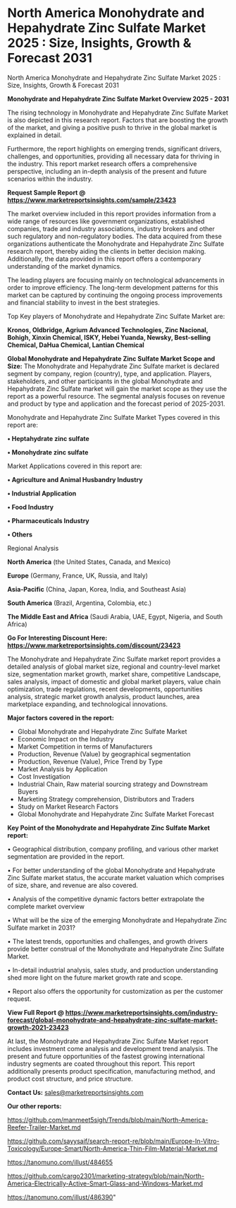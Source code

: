 # North America Monohydrate and Hepahydrate Zinc Sulfate Market 2025 : Size, Insights, Growth & Forecast 2031
North America Monohydrate and Hepahydrate Zinc Sulfate Market 2025 : Size, Insights, Growth & Forecast 2031

<Strong> Monohydrate and Hepahydrate Zinc Sulfate Market Overview 2025 - 2031</strong>

The rising technology in Monohydrate and Hepahydrate Zinc Sulfate Market is also depicted in this research report. Factors that are boosting the growth of the market, and giving a positive push to thrive in the global market is explained in detail.

Furthermore, the report highlights on emerging trends, significant drivers, challenges, and opportunities, providing all necessary data for thriving in the industry. This report market research offers a comprehensive perspective, including an in-depth analysis of the present and future scenarios within the industry.

<strong>Request Sample Report @ <a href=https://www.marketreportsinsights.com/sample/23423>https://www.marketreportsinsights.com/sample/23423</a></strong>

The market overview included in this report provides information from a wide range of resources like government organizations, established companies, trade and industry associations, industry brokers and other such regulatory and non-regulatory bodies. The data acquired from these organizations authenticate the Monohydrate and Hepahydrate Zinc Sulfate research report, thereby aiding the clients in better decision making. Additionally, the data provided in this report offers a contemporary understanding of the market dynamics.

The leading players are focusing mainly on technological advancements in order to improve efficiency. The long-term development patterns for this market can be captured by continuing the ongoing process improvements and financial stability to invest in the best strategies.

Top Key players of Monohydrate and Hepahydrate Zinc Sulfate Market are:

<strong>Kronos, Oldbridge, Agrium Advanced Technologies, Zinc Nacional, Bohigh, Xinxin Chemical, ISKY, Hebei Yuanda, Newsky, Best-selling Chemical, DaHua Chemical, Lantian Chemical</strong>

<strong><b>Global Monohydrate and Hepahydrate Zinc Sulfate Market Scope and Size:</b></strong>
The Monohydrate and Hepahydrate Zinc Sulfate market is declared segment by company, region (country), type, and application. Players, stakeholders, and other participants in the global Monohydrate and Hepahydrate Zinc Sulfate market will gain the market scope as they use the report as a powerful resource. The segmental analysis focuses on revenue and product by type and application and the forecast period of 2025-2031.

Monohydrate and Hepahydrate Zinc Sulfate Market Types covered in this report are:

<strong>• Heptahydrate zinc sulfate

• Monohydrate zinc sulfate</strong>

Market Applications covered in this report are:

<strong>• Agriculture and Animal Husbandry Industry

• Industrial Application

• Food Industry

• Pharmaceuticals Industry

• Others</strong> 

Regional Analysis

<strong>North America</strong> (the United States, Canada, and Mexico)

<strong>Europe</strong> (Germany, France, UK, Russia, and Italy)

<strong>Asia-Pacific</strong> (China, Japan, Korea, India, and Southeast Asia)

<strong>South America</strong> (Brazil, Argentina, Colombia, etc.)

<strong>The Middle East and Africa</strong> (Saudi Arabia, UAE, Egypt, Nigeria, and South Africa)

<strong>Go For Interesting Discount Here: <a href=https://www.marketreportsinsights.com/discount/23423>https://www.marketreportsinsights.com/discount/23423</a></strong>

The Monohydrate and Hepahydrate Zinc Sulfate market report provides a detailed analysis of global market size, regional and country-level market size, segmentation market growth, market share, competitive Landscape, sales analysis, impact of domestic and global market players, value chain optimization, trade regulations, recent developments, opportunities analysis, strategic market growth analysis, product launches, area marketplace expanding, and technological innovations.

<strong><b>Major factors covered in the report:</b></strong>
<ul>
  <li>Global Monohydrate and Hepahydrate Zinc Sulfate Market </li>
  <li>Economic Impact on the Industry</li>
  <li>Market Competition in terms of Manufacturers</li>
  <li>Production, Revenue (Value) by geographical segmentation</li>
  <li>Production, Revenue (Value), Price Trend by Type</li>
  <li>Market Analysis by Application</li>
  <li>Cost Investigation</li>
  <li>Industrial Chain, Raw material sourcing strategy and Downstream Buyers</li>
  <li>Marketing Strategy comprehension, Distributors and Traders</li>
  <li>Study on Market Research Factors</li>
  <li>Global Monohydrate and Hepahydrate Zinc Sulfate Market Forecast</li>
</ul>

<strong><b>Key Point of the Monohydrate and Hepahydrate Zinc Sulfate Market report:</b></strong>

• Geographical distribution, company profiling, and various other market segmentation are provided in the report.

• For better understanding of the global Monohydrate and Hepahydrate Zinc Sulfate market status, the accurate market valuation which comprises of size, share, and revenue are also covered.

• Analysis of the competitive dynamic factors better extrapolate the complete market overview

• What will be the size of the emerging Monohydrate and Hepahydrate Zinc Sulfate market in 2031?

• The latest trends, opportunities and challenges, and growth drivers provide better construal of the Monohydrate and Hepahydrate Zinc Sulfate Market.

• In-detail industrial analysis, sales study, and production understanding shed more light on the future market growth rate and scope.

• Report also offers the opportunity for customization as per the customer request.

<strong><b>View Full Report @ <a href=https://www.marketreportsinsights.com/industry-forecast/global-monohydrate-and-hepahydrate-zinc-sulfate-market-growth-2021-23423>https://www.marketreportsinsights.com/industry-forecast/global-monohydrate-and-hepahydrate-zinc-sulfate-market-growth-2021-23423</a></b></strong>


At last, the Monohydrate and Hepahydrate Zinc Sulfate Market report includes investment come analysis and development trend analysis. The present and future opportunities of the fastest growing international industry segments are coated throughout this report. This report additionally presents product specification, manufacturing method, and product cost structure, and price structure.

<strong>Contact Us:</strong>
sales@marketreportsinsights.com

<strong>Our other reports:</strong>

<a href=https://github.com/manmeet5sigh/Trends/blob/main/North-America-Reefer-Trailer-Market.md>https://github.com/manmeet5sigh/Trends/blob/main/North-America-Reefer-Trailer-Market.md</a>

<a href=https://github.com/sayysaif/search-report-re/blob/main/Europe-In-Vitro-Toxicology/Europe-Smart/North-America-Thin-Film-Material-Market.md>https://github.com/sayysaif/search-report-re/blob/main/Europe-In-Vitro-Toxicology/Europe-Smart/North-America-Thin-Film-Material-Market.md</a>

<a href=https://tanomuno.com/illust/484655>https://tanomuno.com/illust/484655</a>

<a href=https://github.com/cargo2301/marketing-strategy/blob/main/North-America-Electrically-Active-Smart-Glass-and-Windows-Market.md>https://github.com/cargo2301/marketing-strategy/blob/main/North-America-Electrically-Active-Smart-Glass-and-Windows-Market.md</a>

<a href=https://tanomuno.com/illust/486390>https://tanomuno.com/illust/486390</a>"
